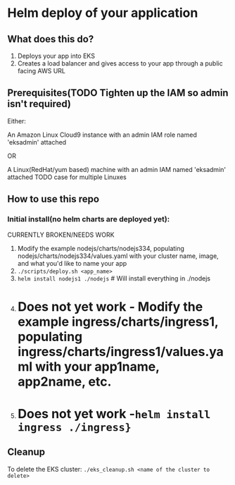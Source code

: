 # Helm deploy of your application

## What does this do?  

1. Deploys your app into EKS
2. Creates a load balancer and gives access to your app through a public facing AWS URL

## Prerequisites(TODO Tighten up the IAM so admin isn't required)

Either:

An Amazon Linux Cloud9 instance with an admin IAM role named 'eksadmin' attached

OR

A Linux(RedHat/yum based) machine with an admin IAM named 'eksadmin' attached TODO case for multiple Linuxes


## How to use this repo

### Initial install(no helm charts are deployed yet):

CURRENTLY BROKEN/NEEDS WORK
1. Modify the example nodejs/charts/nodejs334, populating nodejs/charts/nodejs334/values.yaml with your cluster name, image, and what you'd like to name your app
2. `./scripts/deploy.sh <app_name>`
3. `helm install nodejs1 ./nodejs` # Will install everything in ./nodejs
4. # Does not yet work - Modify the example ingress/charts/ingress1, populating ingress/charts/ingress1/values.yaml with your app1name, app2name, etc.
5. # Does not yet work -`helm install ingress ./ingress}` 
## Cleanup

To delete the EKS cluster:
`./eks_cleanup.sh <name of the cluster to delete>`